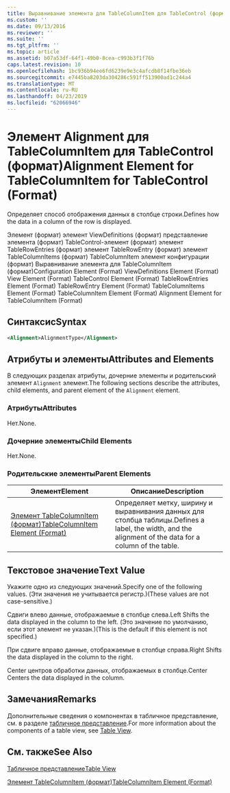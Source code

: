 ```yaml
---
title: Выравнивание элемента для TableColumnItem для TableControl (формат) | Документация Майкрософт
ms.custom: ''
ms.date: 09/13/2016
ms.reviewer: ''
ms.suite: ''
ms.tgt_pltfrm: ''
ms.topic: article
ms.assetid: b07a53df-64f1-49b0-8cea-c993b3f1f76b
caps.latest.revision: 10
ms.openlocfilehash: 1bc936b94ee6fd6239e9e3c4afcdb8f14fbe36eb
ms.sourcegitcommit: e7445ba8203da304286c591ff513900ad1c244a4
ms.translationtype: MT
ms.contentlocale: ru-RU
ms.lasthandoff: 04/23/2019
ms.locfileid: "62066946"
---
```

# <a name="alignment-element-for-tablecolumnitem-for-tablecontrol-format"></a><span data-ttu-id="38cc6-102">Элемент Alignment для TableColumnItem для TableControl (формат)</span><span class="sxs-lookup"><span data-stu-id="38cc6-102">Alignment Element for TableColumnItem for TableControl (Format)</span></span>

<span data-ttu-id="38cc6-103">Определяет способ отображения данных в столбце строки.</span><span class="sxs-lookup"><span data-stu-id="38cc6-103">Defines how the data in a column of the row is displayed.</span></span>

<span data-ttu-id="38cc6-104">Элемент (формат) элемент ViewDefinitions (формат) представление элемента (формат) TableControl-элемент (формат) элемент TableRowEntries (формат) элемент TableRowEntry (формат) элемент TableColumnItems (формат) TableColumnItem элемент конфигурации (формат) Выравнивание элемента для TableColumnItem (формат)</span><span class="sxs-lookup"><span data-stu-id="38cc6-104">Configuration Element (Format) ViewDefinitions Element (Format) View Element (Format) TableControl Element (Format) TableRowEntries Element (Format) TableRowEntry Element (Format) TableColumnItems Element (Format) TableColumnItem Element (Format) Alignment Element for TableColumnItem (Format)</span></span>

## <a name="syntax"></a><span data-ttu-id="38cc6-105">Синтаксис</span><span class="sxs-lookup"><span data-stu-id="38cc6-105">Syntax</span></span>

```xml
<Alignment>AlignmentType</Alignment>
```

## <a name="attributes-and-elements"></a><span data-ttu-id="38cc6-106">Атрибуты и элементы</span><span class="sxs-lookup"><span data-stu-id="38cc6-106">Attributes and Elements</span></span>

<span data-ttu-id="38cc6-107">В следующих разделах атрибуты, дочерние элементы и родительский элемент `Alignment` элемент.</span><span class="sxs-lookup"><span data-stu-id="38cc6-107">The following sections describe the attributes, child elements, and parent element of the `Alignment` element.</span></span>

### <a name="attributes"></a><span data-ttu-id="38cc6-108">Атрибуты</span><span class="sxs-lookup"><span data-stu-id="38cc6-108">Attributes</span></span>

<span data-ttu-id="38cc6-109">Нет.</span><span class="sxs-lookup"><span data-stu-id="38cc6-109">None.</span></span>

### <a name="child-elements"></a><span data-ttu-id="38cc6-110">Дочерние элементы</span><span class="sxs-lookup"><span data-stu-id="38cc6-110">Child Elements</span></span>

<span data-ttu-id="38cc6-111">Нет.</span><span class="sxs-lookup"><span data-stu-id="38cc6-111">None.</span></span>

### <a name="parent-elements"></a><span data-ttu-id="38cc6-112">Родительские элементы</span><span class="sxs-lookup"><span data-stu-id="38cc6-112">Parent Elements</span></span>

|<span data-ttu-id="38cc6-113">Элемент</span><span class="sxs-lookup"><span data-stu-id="38cc6-113">Element</span></span>|<span data-ttu-id="38cc6-114">Описание</span><span class="sxs-lookup"><span data-stu-id="38cc6-114">Description</span></span>|
|-------------|-----------------|
|[<span data-ttu-id="38cc6-115">Элемент TableColumnItem (формат)</span><span class="sxs-lookup"><span data-stu-id="38cc6-115">TableColumnItem Element (Format)</span></span>](./tablecolumnitem-element-for-tablecolumnitems-for-tablecontrol-format.md)|<span data-ttu-id="38cc6-116">Определяет метку, ширину и выравнивания данных для столбца таблицы.</span><span class="sxs-lookup"><span data-stu-id="38cc6-116">Defines a label, the width, and the alignment of the data for a column of the table.</span></span>|

## <a name="text-value"></a><span data-ttu-id="38cc6-117">Текстовое значение</span><span class="sxs-lookup"><span data-stu-id="38cc6-117">Text Value</span></span>

<span data-ttu-id="38cc6-118">Укажите одно из следующих значений.</span><span class="sxs-lookup"><span data-stu-id="38cc6-118">Specify one of the following values.</span></span> <span data-ttu-id="38cc6-119">(Эти значения не учитывается регистр.)</span><span class="sxs-lookup"><span data-stu-id="38cc6-119">(These values are not case-sensitive.)</span></span>

<span data-ttu-id="38cc6-120">Сдвиги влево данные, отображаемые в столбце слева.</span><span class="sxs-lookup"><span data-stu-id="38cc6-120">Left Shifts the data displayed in the column to the left.</span></span> <span data-ttu-id="38cc6-121">(Это значение по умолчанию, если этот элемент не указан.)</span><span class="sxs-lookup"><span data-stu-id="38cc6-121">(This is the default if this element is not specified.)</span></span>

<span data-ttu-id="38cc6-122">При сдвиге вправо данные, отображаемые в столбце справа.</span><span class="sxs-lookup"><span data-stu-id="38cc6-122">Right Shifts the data displayed in the column to the right.</span></span>

<span data-ttu-id="38cc6-123">Center центров обработки данных, отображаемых в столбце.</span><span class="sxs-lookup"><span data-stu-id="38cc6-123">Center Centers the data displayed in the column.</span></span>

## <a name="remarks"></a><span data-ttu-id="38cc6-124">Замечания</span><span class="sxs-lookup"><span data-stu-id="38cc6-124">Remarks</span></span>

<span data-ttu-id="38cc6-125">Дополнительные сведения о компонентах в табличное представление, см. в разделе [табличное представление](./creating-a-table-view.md).</span><span class="sxs-lookup"><span data-stu-id="38cc6-125">For more information about the components of a table view, see [Table View](./creating-a-table-view.md).</span></span>

## <a name="see-also"></a><span data-ttu-id="38cc6-126">См. также</span><span class="sxs-lookup"><span data-stu-id="38cc6-126">See Also</span></span>

[<span data-ttu-id="38cc6-127">Табличное представление</span><span class="sxs-lookup"><span data-stu-id="38cc6-127">Table View</span></span>](./creating-a-table-view.md)

[<span data-ttu-id="38cc6-128">Элемент TableColumnItem (формат)</span><span class="sxs-lookup"><span data-stu-id="38cc6-128">TableColumnItem Element (Format)</span></span>](./tablecolumnitem-element-for-tablecolumnitems-for-tablecontrol-format.md)
